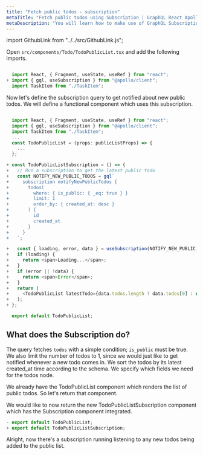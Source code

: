 ```yaml
---
title: "Fetch public todos - subscription"
metaTitle: "Fetch public todos using Subscription | GraphQL React Apollo Typescript Tutorial"
metaDescription: "You will learn how to make use of GraphQL Subscriptions to get notified whenever a new todo comes in React app"
---
```


import GithubLink from "../../src/GithubLink.js";

Open `src/components/Todo/TodoPublicList.tsx` and add the following imports.

<GithubLink link="https://github.com/hasura/learn-graphql/blob/master/tutorials/frontend/typescript-react-apollo/app-final/src/components/Todo/TodoPublicList.tsx" text="src/components/Todo/TodoPublicList.tsx" />

```javascript

  import React, { Fragment, useState, useRef } from "react";
+ import { gql, useSubscription } from "@apollo/client";
  import TaskItem from "./TaskItem";

```

Now let's define the subscription query to get notified about new public todos. We will define a functional component which uses this subscription.

```javascript

  import React, { Fragment, useState, useRef } from "react";
  import { gql, useSubscription } from "@apollo/client";
  import TaskItem from "./TaskItem";
  ...
  const TodoPublicList = (props: publicListProps) => {
    ...
  };

+ const TodoPublicListSubscription = () => {
+   // Run a subscription to get the latest public todo
+   const NOTIFY_NEW_PUBLIC_TODOS = gql`
+     subscription notifyNewPublicTodos {
+       todos(
+         where: { is_public: { _eq: true } }
+         limit: 1
+         order_by: { created_at: desc }
+       ) {
+         id
+         created_at
+       }
+     }
+   `;

+   const { loading, error, data } = useSubscription(NOTIFY_NEW_PUBLIC_TODOS);
+   if (loading) {
+     return <span>Loading...</span>;
+   }
+   if (error || !data) {
+     return <span>Error</span>;
+   }
+   return (
+     <TodoPublicList latestTodo={data.todos.length ? data.todos[0] : null} />
+   );
+ };

  export default TodoPublicList;

```

## What does the Subscription do?

The query fetches `todos` with a simple condition; `is_public` must be true. We also limit the number of todos to 1, since we would just like to get notified whenever a new todo comes in.
We sort the todos by its latest created_at time according to the schema. We specify which fields we need for the todos node.

We already have the TodoPublicList component which renders the list of public todos. So let's return that component.

We would like to now return the new TodoPublicListSubscription component which has the Subscription component integrated.

```javascript
- export default TodoPublicList;
+ export default TodoPublicListSubscription;
```

Alright, now there's a subscription running listening to any new todos being added to the public list.
